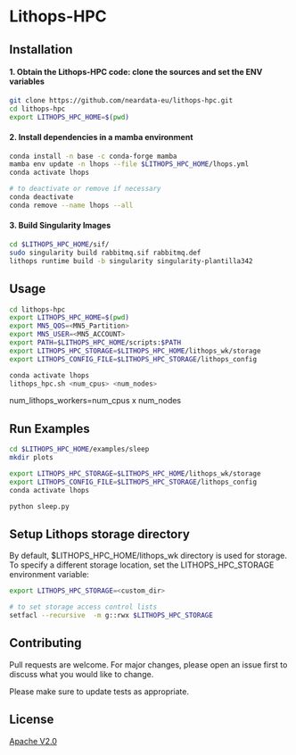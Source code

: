 # Lithops-HPC

## Installation
#### 1. Obtain the Lithops-HPC code: clone the sources and set the ENV variables
```bash
git clone https://github.com/neardata-eu/lithops-hpc.git
cd lithops-hpc
export LITHOPS_HPC_HOME=$(pwd)
```
#### 2. Install dependencies in a mamba environment
```bash
conda install -n base -c conda-forge mamba
mamba env update -n lhops --file $LITHOPS_HPC_HOME/lhops.yml
conda activate lhops

# to deactivate or remove if necessary
conda deactivate
conda remove --name lhops --all
```

#### 3. Build Singularity Images
```bash
cd $LITHOPS_HPC_HOME/sif/
sudo singularity build rabbitmq.sif rabbitmq.def
lithops runtime build -b singularity singularity-plantilla342
```

## Usage 
```bash
cd lithops-hpc
export LITHOPS_HPC_HOME=$(pwd)
export MN5_QOS=<MN5_Partition>
export MN5_USER=<MN5_ACCOUNT>
export PATH=$LITHOPS_HPC_HOME/scripts:$PATH
export LITHOPS_HPC_STORAGE=$LITHOPS_HPC_HOME/lithops_wk/storage
export LITHOPS_CONFIG_FILE=$LITHOPS_HPC_STORAGE/lithops_config

conda activate lhops
lithops_hpc.sh <num_cpus> <num_nodes>
```
num_lithops_workers=num_cpus x num_nodes

## Run Examples
```bash
cd $LITHOPS_HPC_HOME/examples/sleep 
mkdir plots

export LITHOPS_HPC_STORAGE=$LITHOPS_HPC_HOME/lithops_wk/storage
export LITHOPS_CONFIG_FILE=$LITHOPS_HPC_STORAGE/lithops_config
conda activate lhops

python sleep.py
```

## Setup Lithops storage directory
By default, $LITHOPS_HPC_HOME/lithops_wk directory is used for storage. 
To specify a different storage location, set the LITHOPS_HPC_STORAGE environment variable:
```bash
export LITHOPS_HPC_STORAGE=<custom_dir>

# to set storage access control lists
setfacl --recursive  -m g::rwx $LITHOPS_HPC_STORAGE
```


## Contributing

Pull requests are welcome. For major changes, please open an issue first
to discuss what you would like to change.

Please make sure to update tests as appropriate.

## License

[Apache V2.0]( http://www.apache.org/licenses/LICENSE-2.0)
